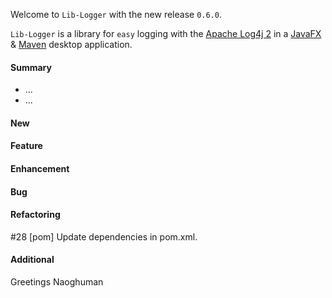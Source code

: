 Welcome to `Lib-Logger` with the new release `0.6.0`.

`Lib-Logger` is a library for `easy` logging with the [Apache Log4j 2] in a 
[JavaFX] &amp; [Maven] desktop application.



#### Summary
* ...
* ...



#### New



#### Feature



#### Enhancement



#### Bug



#### Refactoring
#28 [pom] Update dependencies in pom.xml.



#### Additional



Greetings
Naoghuman



[//]: # (Issues which will be integrated in this release)



[//]: # (Links)
[Apache Log4j 2]:https://logging.apache.org/log4j/2.0/index.html
[JavaFX]:http://docs.oracle.com/javase/8/javase-clienttechnologies.htm
[Maven]:http://maven.apache.org/


